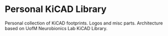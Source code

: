 # Personal KiCAD Library

Personal collection of KiCAD footprints. Logos and misc parts. Architecture based on UofM Neurobionics Lab KiCAD Library.
